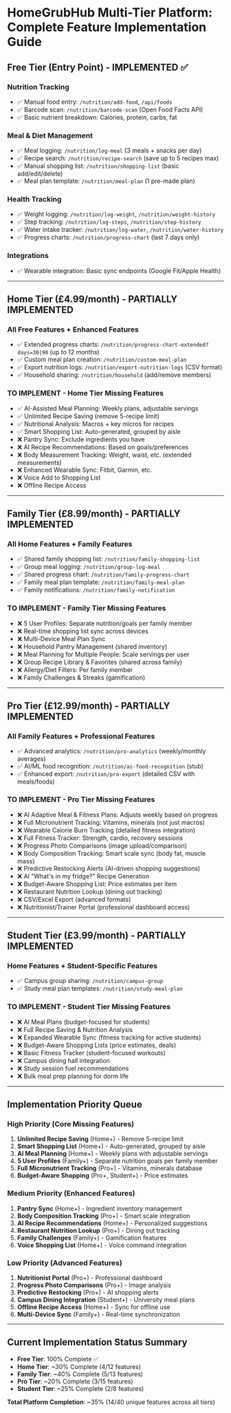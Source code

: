 # HomeGrubHub Multi-Tier Platform: Complete Feature Implementation Guide

## Free Tier (Entry Point) - IMPLEMENTED ✅
### Nutrition Tracking
- ✅ Manual food entry: `/nutrition/add-food`, `/api/foods`
- ✅ Barcode scan: `/nutrition/barcode-scan` (Open Food Facts API)
- ✅ Basic nutrient breakdown: Calories, protein, carbs, fat

### Meal & Diet Management
- ✅ Meal logging: `/nutrition/log-meal` (3 meals + snacks per day)
- ✅ Recipe search: `/nutrition/recipe-search` (save up to 5 recipes max)
- ✅ Manual shopping list: `/nutrition/shopping-list` (basic add/edit/delete)
- ✅ Meal plan template: `/nutrition/meal-plan` (1 pre-made plan)

### Health Tracking
- ✅ Weight logging: `/nutrition/log-weight`, `/nutrition/weight-history`
- ✅ Step tracking: `/nutrition/log-steps`, `/nutrition/step-history` 
- ✅ Water intake tracker: `/nutrition/log-water`, `/nutrition/water-history`
- ✅ Progress charts: `/nutrition/progress-chart` (last 7 days only)

### Integrations
- ✅ Wearable integration: Basic sync endpoints (Google Fit/Apple Health)

---

## Home Tier (£4.99/month) - PARTIALLY IMPLEMENTED
### All Free Features + Enhanced Features
- ✅ Extended progress charts: `/nutrition/progress-chart-extended?days=30|90` (up to 12 months)
- ✅ Custom meal plan creation: `/nutrition/custom-meal-plan`
- ✅ Export nutrition logs: `/nutrition/export-nutrition-logs` (CSV format)
- ✅ Household sharing: `/nutrition/household` (add/remove members)

### TO IMPLEMENT - Home Tier Missing Features
- ✅ AI-Assisted Meal Planning: Weekly plans, adjustable servings
- ✅ Unlimited Recipe Saving (remove 5-recipe limit)
- ✅ Nutritional Analysis: Macros + key micros for recipes
- ✅ Smart Shopping List: Auto-generated, grouped by aisle
- ❌ Pantry Sync: Exclude ingredients you have
- ❌ AI Recipe Recommendations: Based on goals/preferences
- ❌ Body Measurement Tracking: Weight, waist, etc. (extended measurements)
- ❌ Enhanced Wearable Sync: Fitbit, Garmin, etc.
- ❌ Voice Add to Shopping List
- ❌ Offline Recipe Access

---

## Family Tier (£8.99/month) - PARTIALLY IMPLEMENTED
### All Home Features + Family Features
- ✅ Shared family shopping list: `/nutrition/family-shopping-list`
- ✅ Group meal logging: `/nutrition/group-log-meal`
- ✅ Shared progress chart: `/nutrition/family-progress-chart`
- ✅ Family meal plan template: `/nutrition/family-meal-plan`
- ✅ Family notifications: `/nutrition/family-notification`

### TO IMPLEMENT - Family Tier Missing Features
- ❌ 5 User Profiles: Separate nutrition/goals per family member
- ❌ Real-time shopping list sync across devices
- ❌ Multi-Device Meal Plan Sync
- ❌ Household Pantry Management (shared inventory)
- ❌ Meal Planning for Multiple People: Scale servings per user
- ❌ Group Recipe Library & Favorites (shared across family)
- ❌ Allergy/Diet Filters: Per family member
- ❌ Family Challenges & Streaks (gamification)

---

## Pro Tier (£12.99/month) - PARTIALLY IMPLEMENTED
### All Family Features + Professional Features
- ✅ Advanced analytics: `/nutrition/pro-analytics` (weekly/monthly averages)
- ✅ AI/ML food recognition: `/nutrition/ai-food-recognition` (stub)
- ✅ Enhanced export: `/nutrition/pro-export` (detailed CSV with meals/foods)

### TO IMPLEMENT - Pro Tier Missing Features
- ❌ AI Adaptive Meal & Fitness Plans: Adjusts weekly based on progress
- ❌ Full Micronutrient Tracking: Vitamins, minerals (not just macros)
- ❌ Wearable Calorie Burn Tracking (detailed fitness integration)
- ❌ Full Fitness Tracker: Strength, cardio, recovery sessions
- ❌ Progress Photo Comparisons (image upload/comparison)
- ❌ Body Composition Tracking: Smart scale sync (body fat, muscle mass)
- ❌ Predictive Restocking Alerts (AI-driven shopping suggestions)
- ❌ AI "What's in my fridge?" Recipe Generation
- ❌ Budget-Aware Shopping List: Price estimates per item
- ❌ Restaurant Nutrition Lookup (dining out tracking)
- ❌ CSV/Excel Export (advanced formats)
- ❌ Nutritionist/Trainer Portal (professional dashboard access)

---

## Student Tier (£3.99/month) - PARTIALLY IMPLEMENTED
### Home Features + Student-Specific Features
- ✅ Campus group sharing: `/nutrition/campus-group`
- ✅ Study meal plan templates: `/nutrition/study-meal-plan`

### TO IMPLEMENT - Student Tier Missing Features
- ❌ AI Meal Plans (budget-focused for students)
- ❌ Full Recipe Saving & Nutrition Analysis
- ❌ Expanded Wearable Sync (fitness tracking for active students)
- ❌ Budget-Aware Shopping Lists (price estimates, deals)
- ❌ Basic Fitness Tracker (student-focused workouts)
- ❌ Campus dining hall integration
- ❌ Study session fuel recommendations
- ❌ Bulk meal prep planning for dorm life

---

## Implementation Priority Queue

### High Priority (Core Missing Features)
1. **Unlimited Recipe Saving** (Home+) - Remove 5-recipe limit
2. **Smart Shopping List** (Home+) - Auto-generated, grouped by aisle
3. **AI Meal Planning** (Home+) - Weekly plans with adjustable servings
4. **5 User Profiles** (Family+) - Separate nutrition goals per family member
5. **Full Micronutrient Tracking** (Pro+) - Vitamins, minerals database
6. **Budget-Aware Shopping** (Pro+, Student+) - Price estimates

### Medium Priority (Enhanced Features)
1. **Pantry Sync** (Home+) - Ingredient inventory management
2. **Body Composition Tracking** (Pro+) - Smart scale integration
3. **AI Recipe Recommendations** (Home+) - Personalized suggestions
4. **Restaurant Nutrition Lookup** (Pro+) - Dining out tracking
5. **Family Challenges** (Family+) - Gamification features
6. **Voice Shopping List** (Home+) - Voice command integration

### Low Priority (Advanced Features)
1. **Nutritionist Portal** (Pro+) - Professional dashboard
2. **Progress Photo Comparisons** (Pro+) - Image analysis
3. **Predictive Restocking** (Pro+) - AI shopping alerts
4. **Campus Dining Integration** (Student+) - University meal plans
5. **Offline Recipe Access** (Home+) - Sync for offline use
6. **Multi-Device Sync** (Family+) - Real-time synchronization

---

## Current Implementation Status Summary
- **Free Tier**: 100% Complete ✅
- **Home Tier**: ~30% Complete (4/12 features)
- **Family Tier**: ~40% Complete (5/13 features)  
- **Pro Tier**: ~20% Complete (3/15 features)
- **Student Tier**: ~25% Complete (2/8 features)

**Total Platform Completion**: ~35% (14/40 unique features across all tiers)

